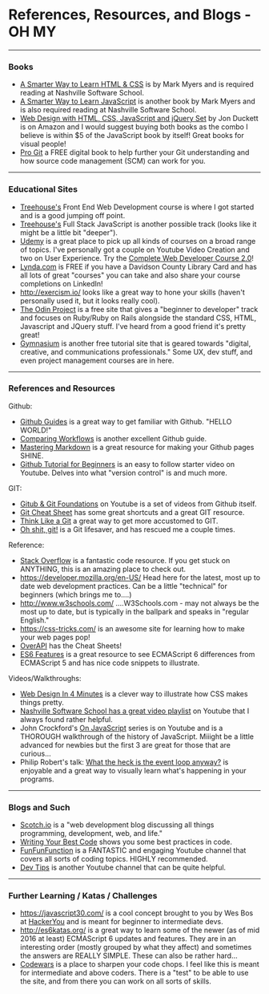 # References, Resources, and Blogs - OH MY 

*** 
### Books 
- [A Smarter Way to Learn HTML & CSS](https://www.amazon.com/Smarter-Way-Learn-HTML-CSS/dp/150867387X/ref=pd_bxgy_14_img_2?_encoding=UTF8&psc=1&refRID=2DVYKSXB5XPP2CYGE87R) is by Mark Myers and is required reading at Nashville Software School. 
- [A Smarter Way to Learn JavaScript](https://www.amazon.com/Smarter-JavaScript-tech-assisted-approach-requires/dp/1497408180/ref=pd_sim_14_2?_encoding=UTF8&psc=1&refRID=XTDA4VDWEYNHN5ZZXHAT) is another book by Mark Myers and is also required reading at Nashville Software School. 
- [Web Design with HTML, CSS, JavaScript and jQuery Set](https://www.amazon.com/Web-Design-HTML-JavaScript-jQuery/dp/1118907442/ref=la_B001IR3Q7I_1_1?s=books&ie=UTF8&qid=1483520705&sr=1-1) by Jon Duckett is on Amazon and I would suggest buying both books as the combo I believe is within $5 of the JavaScript book by itself! Great books for visual people! 
- [Pro Git](https://git-scm.com/book/en/v2) a FREE digital book to help further your Git understanding and how source code management (SCM) can work for you.

*** 
### Educational Sites 
- [Treehouse's](https://teamtreehouse.com/tracks/front-end-web-development) Front End Web Development course is where I got started and is a good jumping off point. 
- [Treehouse's](https://teamtreehouse.com/tracks/full-stack-javascript) Full Stack JavaScript is another possible track (looks like it might be a little bit "deeper"). 
- [Udemy](https://www.udemy.com) is a great place to pick up all kinds of courses on a broad range of topics. I've personally got a couple on Youtube Video Creation and two on User Experience. Try the [Complete Web Developer Course 2.0](https://www.udemy.com/the-complete-web-developer-course-2/)! 
- [Lynda.com](https://www.lynda.com/) is FREE if you have a Davidson County Library Card and has all lots of great "courses" you can take and also share your course completions on LinkedIn! 
- http://exercism.io/ looks like a great way to hone your skills (haven't personally used it, but it looks really cool). 
- [The Odin Project](http://www.theodinproject.com/) is a free site that gives a "beginner to developer" track and focuses on Ruby/Ruby on Rails alongside the standard CSS, HTML, Javascript and JQuery stuff. I've heard from a good friend it's pretty great!
- [Gymnasium](http://gymnasium.aquent.com/) is another free tutorial site that is geared towards "digital, creative, and communications professionals." Some UX, dev stuff, and even project management courses are in here. 

*** 
### References and Resources 
Github:
- [Github Guides](https://guides.github.com/) is a great way to get familiar with Github. "HELLO WORLD!" 
- [Comparing Workflows](https://www.atlassian.com/git/tutorials/comparing-workflows) is another excellent Github guide. 
- [Mastering Markdown](https://guides.github.com/features/mastering-markdown/) is a great resource for making your Github pages SHINE. 
- [Github Tutorial for Beginners](https://www.youtube.com/watch?v=0fKg7e37bQE) is an easy to follow starter video on Youtube. Delves into what "version control" is and much more. 

GIT: 
- [Gitub & Git Foundations](https://www.youtube.com/playlist?list=PLg7s6cbtAD15G8lNyoaYDuKZSKyJrgwB-) on Youtube is a set of videos from Github itself.  
- [Git Cheat Sheet](https://www.git-tower.com/blog/git-cheat-sheet/) has some great shortcuts and a great GIT resource.
- [Think Like a Git](http://think-like-a-git.net/) a great way to get more accustomed to GIT. 
- [Oh shit, git!](http://ohshitgit.com/) is a Git lifesaver, and has rescued me a couple times. 

Reference: 
- [Stack Overflow](http://stackoverflow.com/) is a fantastic code resource. If you get stuck on ANYTHING, this is an amazing place to check out.
- https://developer.mozilla.org/en-US/ Head here for the latest, most up to date web development practices. Can be a little "technical" for beginners (which brings me to....) 
- http://www.w3schools.com/ ....W3Schools.com - may not always be the most up to date, but is typically in the ballpark and speaks in "regular English." 
- https://css-tricks.com/ is an awesome site for learning how to make your web pages pop! 
- [OverAPI](http://overapi.com/) has the Cheat Sheets! 
- [ES6 Features](http://es6-features.org) is a great resource to see ECMAScript 6 differences from ECMAScript 5 and has nice code snippets to illustrate. 

Videos/Walkthroughs: 
- [Web Design In 4 Minutes](http://jgthms.com/web-design-in-4-minutes/) is a clever way to illustrate how CSS makes things pretty. 
- [Nashville Software School has a great video playlist](https://www.youtube.com/playlist?list=PLX0ucpUE_qIOUsxGNEPpP9yonb4zerVIC) on Youtube that I always found rather helpful. 
- John Crockford's [On JavaScript](https://www.youtube.com/playlist?list=PL7664379246A246CB) series is on Youtube and is a THOROUGH walkthrough of the history of JavaScript. Miiight be a little advanced for newbies but the first 3 are great for those that are curious... 
- Philip Robert's talk: [What the heck is the event loop anyway?](https://www.youtube.com/watch?v=8aGhZQkoFbQ&index=6&list=PLyZreCPOwYNna5TZmIBlSoIpY2lNrF0oA) is enjoyable and a great way to visually learn what's happening in your programs. 

*** 
### Blogs and Such 
- [Scotch.io](https://scotch.io/) is a "web development blog discussing all things programming, development, web, and life." 
- [Writing Your Best Code](http://learn.shayhowe.com/html-css/writing-your-best-code/) shows you some best practices in code. 
- [FunFunFunction](https://www.youtube.com/playlist?list=PL0zVEGEvSaeFSwPn06GKArptSxiP1Gff8) is a FANTASTIC and engaging Youtube channel that covers all sorts of coding topics. HIGHLY recommended. 
- [Dev Tips](https://www.youtube.com/channel/UCyIe-61Y8C4_o-zZCtO4ETQ) is another Youtube channel that can be quite helpful. 


*** 
### Further Learning / Katas / Challenges 
- https://javascript30.com/ is a cool concept brought to you by Wes Bos at [HackerYou](http://hackeryou.com/) and is meant for beginner to intermediate devs. 
- http://es6katas.org/ is a great way to learn some of the newer (as of mid 2016 at least) ECMAScript 6 updates and features. They are in an interesting order (mostly grouped by what they affect) and sometimes the answers are REALLY SIMPLE. These can also be rather hard... 
- [Codewars](https://www.codewars.com/) is a place to sharpen your code chops. I feel like this is meant for intermediate and above coders. There is a "test" to be able to use the site, and from there you can work on all sorts of skills. 
